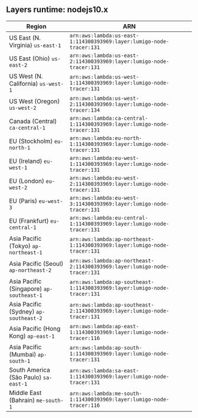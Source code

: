 Layers runtime: nodejs10.x
----
| Region | ARN |
| --- | --- |
|US East (N. Virginia)  `us-east-1`|`arn:aws:lambda:us-east-1:114300393969:layer:lumigo-node-tracer:131`|
|US East (Ohio)  `us-east-2`|`arn:aws:lambda:us-east-2:114300393969:layer:lumigo-node-tracer:131`|
|US West (N. California)  `us-west-1`|`arn:aws:lambda:us-west-1:114300393969:layer:lumigo-node-tracer:131`|
|US West (Oregon)  `us-west-2`|`arn:aws:lambda:us-west-2:114300393969:layer:lumigo-node-tracer:134`|
|Canada (Central)  `ca-central-1`|`arn:aws:lambda:ca-central-1:114300393969:layer:lumigo-node-tracer:131`|
|EU (Stockholm)  `eu-north-1`|`arn:aws:lambda:eu-north-1:114300393969:layer:lumigo-node-tracer:131`|
|EU (Ireland)  `eu-west-1`|`arn:aws:lambda:eu-west-1:114300393969:layer:lumigo-node-tracer:131`|
|EU (London)  `eu-west-2`|`arn:aws:lambda:eu-west-2:114300393969:layer:lumigo-node-tracer:131`|
|EU (Paris)  `eu-west-3`|`arn:aws:lambda:eu-west-3:114300393969:layer:lumigo-node-tracer:131`|
|EU (Frankfurt)  `eu-central-1`|`arn:aws:lambda:eu-central-1:114300393969:layer:lumigo-node-tracer:131`|
|Asia Pacific (Tokyo)  `ap-northeast-1`|`arn:aws:lambda:ap-northeast-1:114300393969:layer:lumigo-node-tracer:131`|
|Asia Pacific (Seoul)  `ap-northeast-2`|`arn:aws:lambda:ap-northeast-2:114300393969:layer:lumigo-node-tracer:131`|
|Asia Pacific (Singapore)  `ap-southeast-1`|`arn:aws:lambda:ap-southeast-1:114300393969:layer:lumigo-node-tracer:131`|
|Asia Pacific (Sydney)  `ap-southeast-2`|`arn:aws:lambda:ap-southeast-2:114300393969:layer:lumigo-node-tracer:131`|
|Asia Pacific (Hong Kong)  `ap-east-1`|`arn:aws:lambda:ap-east-1:114300393969:layer:lumigo-node-tracer:116`|
|Asia Pacific (Mumbai)  `ap-south-1`|`arn:aws:lambda:ap-south-1:114300393969:layer:lumigo-node-tracer:131`|
|South America (São Paulo)  `sa-east-1`|`arn:aws:lambda:sa-east-1:114300393969:layer:lumigo-node-tracer:131`|
|Middle East (Bahrain)  `me-south-1`|`arn:aws:lambda:me-south-1:114300393969:layer:lumigo-node-tracer:116`|

